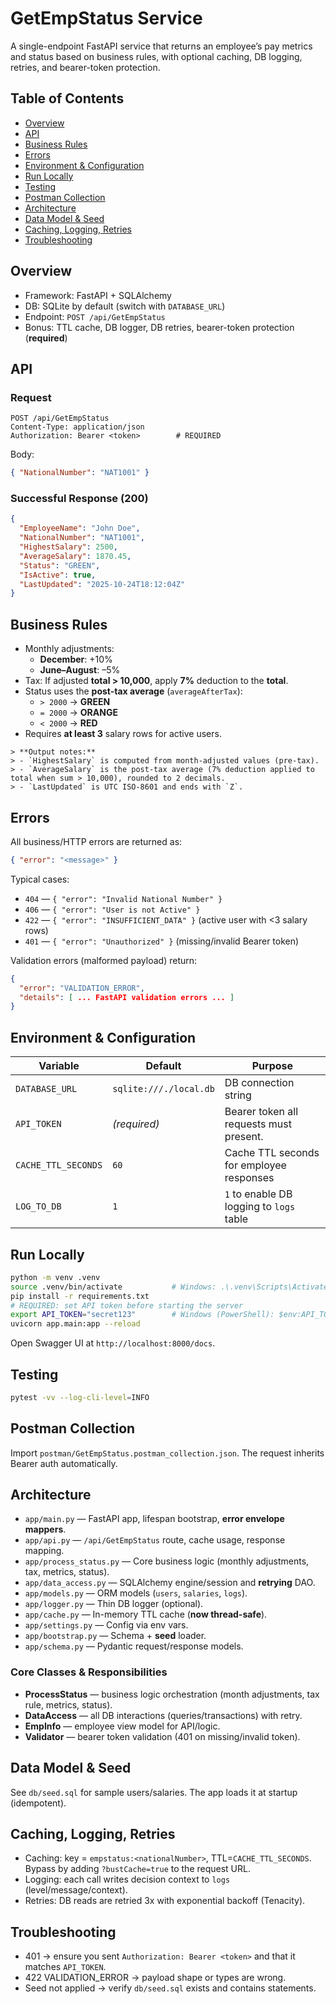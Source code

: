 # GetEmpStatus Service

A single-endpoint FastAPI service that returns an employee’s pay metrics and status based on business rules, with optional caching, DB logging, retries, and bearer-token protection.

## Table of Contents
- [Overview](#overview)
- [API](#api)
- [Business Rules](#business-rules)
- [Errors](#errors)
- [Environment & Configuration](#environment--configuration)
- [Run Locally](#run-locally)
- [Testing](#testing)
- [Postman Collection](#postman-collection)
- [Architecture](#architecture)
- [Data Model & Seed](#data-model--seed)
- [Caching, Logging, Retries](#caching-logging-retries)
- [Troubleshooting](#troubleshooting)

## Overview
- Framework: FastAPI + SQLAlchemy
- DB: SQLite by default (switch with `DATABASE_URL`)
- Endpoint: `POST /api/GetEmpStatus`
- Bonus: TTL cache, DB logger, DB retries, bearer-token protection (**required**)

## API
### Request
```http
POST /api/GetEmpStatus
Content-Type: application/json
Authorization: Bearer <token>        # REQUIRED
```
Body:
```json
{ "NationalNumber": "NAT1001" }
```

### Successful Response (200)
```json
{
  "EmployeeName": "John Doe",
  "NationalNumber": "NAT1001",
  "HighestSalary": 2500,
  "AverageSalary": 1870.45,
  "Status": "GREEN",
  "IsActive": true,
  "LastUpdated": "2025-10-24T18:12:04Z"
}
```

## Business Rules
- Monthly adjustments:
  - **December**: +10%
  - **June–August**: –5%
- Tax: If adjusted **total > 10,000**, apply **7%** deduction to the **total**.
- Status uses the **post-tax average** (`averageAfterTax`):
  - `> 2000` → **GREEN**
  - `= 2000` → **ORANGE**
  - `< 2000` → **RED**
- Requires **at least 3** salary rows for active users.
```
> **Output notes:**  
> - `HighestSalary` is computed from month-adjusted values (pre-tax).  
> - `AverageSalary` is the post-tax average (7% deduction applied to total when sum > 10,000), rounded to 2 decimals.  
> - `LastUpdated` is UTC ISO-8601 and ends with `Z`.
```

## Errors
All business/HTTP errors are returned as:
```json
{ "error": "<message>" }
```

Typical cases:
- `404` — `{ "error": "Invalid National Number" }`
- `406` — `{ "error": "User is not Active" }`
- `422` — `{ "error": "INSUFFICIENT_DATA" }` (active user with <3 salary rows)
- `401` — `{ "error": "Unauthorized" }` (missing/invalid Bearer token)


Validation errors (malformed payload) return:
```json
{
  "error": "VALIDATION_ERROR",
  "details": [ ... FastAPI validation errors ... ]
}
```

## Environment & Configuration
| Variable | Default | Purpose |
|---|---|---|
| `DATABASE_URL` | `sqlite:///./local.db` | DB connection string |
| `API_TOKEN` | *(required)* | Bearer token all requests must present. |
| `CACHE_TTL_SECONDS` | `60` | Cache TTL seconds for employee responses |
| `LOG_TO_DB` | `1` | `1` to enable DB logging to `logs` table |

## Run Locally
```bash
python -m venv .venv
source .venv/bin/activate           # Windows: .\.venv\Scripts\Activate.ps1
pip install -r requirements.txt
# REQUIRED: set API token before starting the server
export API_TOKEN="secret123"        # Windows (PowerShell): $env:API_TOKEN="secret123"
uvicorn app.main:app --reload
```
Open Swagger UI at `http://localhost:8000/docs`.

## Testing
```bash
pytest -vv --log-cli-level=INFO
```

## Postman Collection
Import `postman/GetEmpStatus.postman_collection.json`. The request inherits Bearer auth automatically.

## Architecture
- `app/main.py` — FastAPI app, lifespan bootstrap, **error envelope mappers**.
- `app/api.py` — `/api/GetEmpStatus` route, cache usage, response mapping.
- `app/process_status.py` — Core business logic (monthly adjustments, tax, metrics, status).
- `app/data_access.py` — SQLAlchemy engine/session and **retrying** DAO.
- `app/models.py` — ORM models (`users`, `salaries`, `logs`).
- `app/logger.py` — Thin DB logger (optional).
- `app/cache.py` — In-memory TTL cache (**now thread-safe**).
- `app/settings.py` — Config via env vars.
- `app/bootstrap.py` — Schema + **seed** loader.
- `app/schema.py` — Pydantic request/response models.

### Core Classes & Responsibilities
- **ProcessStatus** — business logic orchestration (month adjustments, tax rule, metrics, status).
- **DataAccess** — all DB interactions (queries/transactions) with retry.
- **EmpInfo** — employee view model for API/logic.
- **Validator** — bearer token validation (401 on missing/invalid token).

## Data Model & Seed
See `db/seed.sql` for sample users/salaries. The app loads it at startup (idempotent).

## Caching, Logging, Retries
- Caching: key = `empstatus:<nationalNumber>`, TTL=`CACHE_TTL_SECONDS`. Bypass by adding `?bustCache=true` to the request URL.
- Logging: each call writes decision context to `logs` (level/message/context).
- Retries: DB reads are retried 3x with exponential backoff (Tenacity).

## Troubleshooting
- 401 → ensure you sent `Authorization: Bearer <token>` and that it matches `API_TOKEN`.
- 422 VALIDATION_ERROR → payload shape or types are wrong.
- Seed not applied → verify `db/seed.sql` exists and contains statements.
